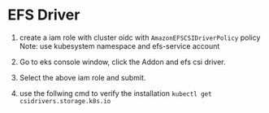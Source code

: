 # EFS Driver
1. create a iam role with cluster oidc with `AmazonEFSCSIDriverPolicy` policy
Note: use kubesystem namespace and efs-service account

2. Go to eks console window, click the Addon and efs csi driver.
3. Select the above iam role and submit.
4. use the follwing cmd to verify the installation `kubectl get csidrivers.storage.k8s.io`